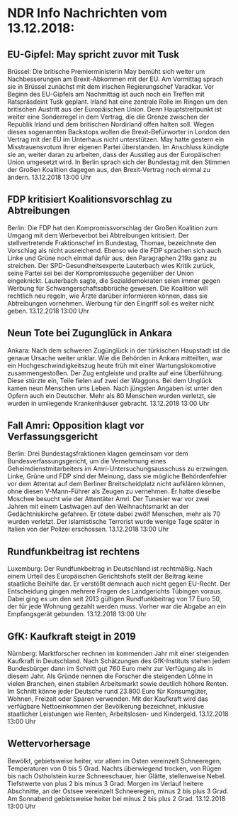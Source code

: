 # NDR Info Nachrichten vom 13.12.2018:


## EU-Gipfel: May spricht zuvor mit Tusk
Brüssel: Die britische Premierministerin May bemüht sich weiter um Nachbesserungen am Brexit-Abkommen mit der EU. Am Vormittag sprach sie in Brüssel zunächst mit dem irischen Regierungschef Varadkar. Vor Beginn des EU-Gipfels am Nachmittag ist auch noch ein Treffen mit Ratspräsdeint Tusk geplant. Irland hat eine zentrale Rolle im Ringen um den britischen Austritt aus der Europäischen Union. Denn Hauptstreitpunkt ist weiter eine Sonderregel in dem Vertrag, die die Grenze zwischen der Republik Irland und dem britischen Nordirland offen halten soll. Wegen dieses sogenannten Backstops wollen die Brexit-Befürworter in London den Vertrag mit der EU im Unterhaus nicht unterstützen. May hatte gestern ein Misstrauensvotum ihrer eigenen Partei überstanden. Im Anschluss kündigte sie an, weiter daran zu arbeiten, dass der Ausstieg aus der Europäischen Union umgesetzt wird. In Berlin sprach sich der Bundestag mit den Stimmen der Großen Koalition dagegen aus, den Brexit-Vertrag noch einmal zu ändern. 13.12.2018 13:00 Uhr 

## FDP kritisiert Koalitionsvorschlag zu Abtreibungen
Berlin: Die FDP hat den Kompromissvorschlag der Großen Koalition zum Umgang mit dem Werbeverbot bei Abtreibungen kritisiert. Der stellvertretende Fraktionschef im Bundestag, Thomae, bezeichnete den Vorschlag als nicht ausreichend. Ebenso wie die FDP sprachen sich auch Linke und Grüne noch einmal dafür aus, den Paragraphen 219a ganz zu streichen. Der SPD-Gesundheitsexperte Lauterbach wies Kritik zurück, seine Partei sei bei der Kompromisssuche gegenüber der Union eingeknickt. Lauterbach sagte, die Sozialdemokraten seien immer gegen Werbung für Schwangerschaftsabbrüche gewesen. Die Koalition will rechtlich neu regeln, wie Ärzte darüber informieren können, dass sie Abtreibungen vornehmen. Werbung für den Eingriff soll es weiter nicht geben. 13.12.2018 13:00 Uhr 

## Neun Tote bei Zugunglück in Ankara
Ankara: Nach dem schweren Zugünglück in der türkischen Haupstadt ist die genaue Ursache weiter unklar. Wie die Behörden in Ankara mitteilten, war ein Hochgeschwindigkeitszug heute früh mit einer Wartungslokomotive zusammengestoßen. Der Zug entgleiste und prallte auf eine Überführung. Diese stürzte ein, Teile fielen auf zwei der Waggons. Bei dem Unglück kamen neun Menschen ums Leben. Nach jüngsten Angaben ist unter den Opfern auch ein Deutscher. Mehr als 80 Menschen wurden verletzt, sie wurden in umliegende Krankenhäuser gebracht. 13.12.2018 13:00 Uhr 

## Fall Amri: Opposition klagt vor Verfassungsgericht
Berlin: Drei Bundestagsfraktionen klagen gemeinsam vor dem Bundesverfassungsgericht, um die Vernehmung eines Geheimdienstmitarbeiters im Amri-Untersuchungsausschuss zu erzwingen. Linke, Grüne und FDP sind der Meinung, dass sie mögliche Behördenfehler vor dem Attentat auf dem Berliner Breitscheidplatz nicht aufklären können, ohne diesen V-Mann-Führer als Zeugen zu vernehmen. Er hatte dieselbe Moschee besucht wie der Attentäter Amri. Der Tunesier war vor zwei Jahren mit einem Lastwagen auf den Weihnachtsmarkt an der Gedächtniskirche gefahren. Er tötete dabei zwölf Menschen, mehr als 70 wurden verletzt. Der islamistische Terrorist wurde wenige Tage später in Italien von der Polizei erschossen. 13.12.2018 13:00 Uhr 

## Rundfunkbeitrag ist rechtens
Luxemburg: Der Rundfunkbeitrag in Deutschland ist rechtmäßig. Nach einem Urteil des Europäischen Gerichtshofs stellt der Beitrag keine staatliche Beihilfe dar. Er verstößt demnach auch nicht gegen EU-Recht. Der Entscheidung gingen mehrere Fragen des Landgerichts Tübingen voraus. Dabei ging es um den seit 2013 gültigen Rundfunkbeitrag von 17 Euro 50, der für jede Wohnung gezahlt werden muss. Vorher war die Abgabe an ein Empfangsgerät gebunden. 13.12.2018 13:00 Uhr 

## GfK: Kaufkraft steigt in 2019
Nürnberg: Marktforscher rechnen im kommenden Jahr mit einer steigenden Kaufkraft in Deutschland. Nach Schätzungen des GfK-Instituts stehen jedem Bundesbürger dann im Schnitt gut 760 Euro mehr zur Verfügung als in diesem Jahr. Als Gründe nennen die Forscher die steigenden Löhne in vielen Branchen, einen stabilen Arbeitsmarkt sowie deutlich höhere Renten. Im Schnitt könne jeder Deutsche rund 23.800 Euro für Konsumgüter, Wohnen, Freizeit oder Sparen verwenden. Mit der Kaufkraft wird das verfügbare Nettoeinkommen der Bevölkerung bezeichnet, inklusive staatlicher Leistungen wie Renten, Arbeitslosen- und Kindergeld. 13.12.2018 13:00 Uhr 

## Wettervorhersage
Bewölkt, gebietsweise heiter, vor allem im Osten vereinzelt Schneeregen, Temperaturen von 0 bis 5 Grad. Nachts überwiegend trocken, von Rügen bis nach Ostholstein kurze Schneeschauer, hier Glätte, stellenweise Nebel. Tiefstwerte von plus 2 bis minus 3 Grad. Morgen im Verlauf heitere Abschnitte, an der Ostsee vereinzelt Schneeregen, minus 2 bis plus 3 Grad. Am Sonnabend gebietsweise heiter bei minus 2 bis plus 2 Grad. 13.12.2018 13:00 Uhr 
